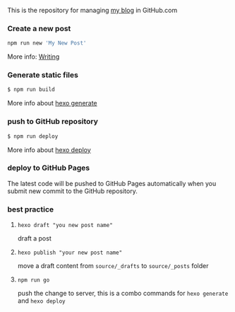 This is the repository for managing [my blog](https://zxs66.github.io) in GitHub.com

### Create a new post

``` bash
npm run new 'My New Post'
```

More info: [Writing](https://hexo.io/docs/writing.html)

### Generate static files

``` bash
$ npm run build
```

More info about [hexo generate](https://hexo.io/docs/generating.html)

### push to GitHub repository

``` bash
$ npm run deploy
```

More info about [hexo deploy](https://hexo.io/docs/one-command-deployment.html)

### deploy to GitHub Pages

The latest code will be pushed to GitHub Pages automatically when you submit new commit to the GitHub repository.

### best practice

1. `hexo draft "you new post name"` 
   
   draft a post

2. `hexo publish "your new post name"` 
   
   move a draft content from `source/_drafts` to `source/_posts` folder

3. `npm run go` 
   
   push the change to server, this is a combo commands for `hexo generate` and `hexo deploy`


